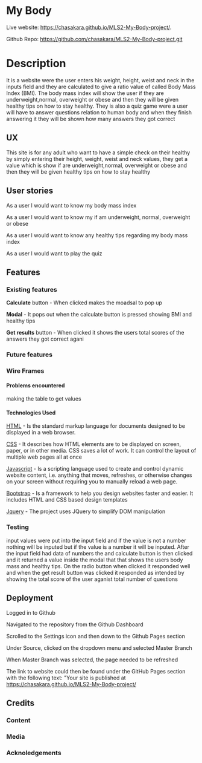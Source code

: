 # My Body 
Live website: https://chasakara.github.io/MLS2-My-Body-project/.

Github Repo: https://github.com/chasakara/MLS2-My-Body-project.git

# Description 
It is a website were the user enters his weight, height, weist and neck in the inputs
field and they are calculated to give a ratio value of called Body Mass Index (BMI).
The body mass index will show the user if they are underweight,normal, overweight or 
obese and then they will be given healthy tips on how to stay healthy. 
They is also a quiz game were a user will  have to answer questions relation to human
body and when they finish answering it they will be shown how many answers they got
correct

## UX

This site is for any adult who want to have a simple check on their healthy by simply 
entering their height, weight, weist and neck values, they get a value which is show 
if are underweight,normal, overweight or obese and then they will be given healthy tips on how to stay healthy 

## User stories
As a user l would want to know my body mass index
 
As a user l would want to know my if am underweight, normal, overweight or obese

As a user l would want to know any healthy tips regarding my body mass index 

As a user l would want to play the quiz

## Features

### Existing features 

**Calculate** button - When clicked makes the moadsal to pop up

**Modal** - It pops out when the calculate button is pressed showing BMI and healthy tips 

**Get results** button - When clicked it shows the users total scores of the answers they 
                got correct agani


### Future features


### Wire Frames

#### Problems encountered
making the table to get values

#### Technologies Used 

[HTML](https://developer.mozilla.org/en-US/docs/Web/HTML) - Is the standard markup language for documents designed to be displayed in a web browser. 

[CSS](https://developer.mozilla.org/en-US/docs/Web/CSS) - It describes how HTML elements are to be displayed on screen, paper, or in other media. CSS saves a lot of work. It can control the layout of multiple web pages all at once

[Javascript](https://developer.mozilla.org/en-US/docs/Web/JavaScript) -  Is a scripting language used to create and control dynamic website content, i.e. anything 
that moves, refreshes, or otherwise changes on your screen without requiring you to manually reload a web page.

[Bootstrap](https://getbootstrap.com/) - Is a framework to help you design websites faster and easier. It includes HTML and CSS based design templates

[Jquery](https://jquery.com/) -
The project uses JQuery to simplify DOM manipulation

### Testing

input values were put into the input field and if the value is not a number 
nothing will be inputed but if the value is a number it will be inputed. After 
the input field had data of numbers the and calculate button is then clicked and it 
returned a value inside the modal that that shows the users body mass and healthy tips.
On the radio button when clicked it responded well and when the get result button was 
clicked it responded as intended by showing the total score of the user aganist total 
number of questions 


## Deployment

Logged in to Github

Navigated to the repository from the Github Dashboard

Scrolled to the Settings icon and then down to the Github Pages section

Under Source, clicked on the dropdown menu and selected Master Branch

When Master Branch was selected, the page needed to be refreshed

The link to website could then be found under the GitHub Pages section with the following text: "Your site is published at https://chasakara.github.io/MLS2-My-Body-project/

## Credits

### Content 

### Media 

### Acknoledgements 

